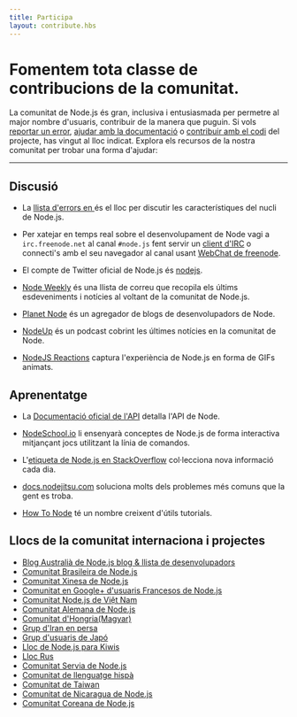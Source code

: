 ```yaml
---
title: Participa
layout: contribute.hbs
---
```


# Fomentem tota classe de contribucions de la comunitat.

La comunitat de Node.js és gran, inclusiva i entusiasmada per permetre al major nombre d'usuaris,
contribuir de la manera que puguin. Si vols [reportar un error](https://github.com/nodejs/node/issues),
[ajudar amb la documentació](/en/get-involved/contribute/) o [contribuir amb el codi](/en/get-involved/development/) del projecte, has vingut al lloc indicat. Explora els recursos de la nostra comunitat per trobar una forma d'ajudar:

<hr>

## Discusió

- La [llista d'errors en ](https://github.com/nodejs/node/issues) és el lloc per discutir les característiques del nucli de Node.js.

- Per xatejar en temps real sobre el desenvolupament de Node vagi a `irc.freenode.net` al canal `#node.js` fent servir un [client d'IRC](http://es.wikipedia.org/wiki/Anexo:Clientes_IRC) o connecti's amb el seu navegador al canal usant [WebChat de freenode](http://webchat.freenode.net/?channels=node.js).

- El compte de Twitter oficial de Node.js és  [nodejs](https://twitter.com/nodejs).

- [Node Weekly](http://nodeweekly.com) és una llista de correu que recopila els últims esdeveniments i notícies al voltant de la comunitat de Node.js.

- [Planet Node](http://planetnodejs.com) és un agregador de blogs de desenvolupadors de Node.

- [NodeUp](http://nodeup.com) és un podcast cobrint les últimes notícies en la comunitat de Node.

- [NodeJS Reactions](http://nodejsreactions.tumblr.com) captura l'experiència de Node.js en forma de GIFs animats.


## Aprenentatge

- La [Documentació oficial de l'API](/api) detalla l'API de Node.

- [NodeSchool.io](http://nodeschool.io) li ensenyarà conceptes de Node.js de forma interactiva mitjançant jocs utilitzant la línia de comandos.

- L'[etiqueta de Node.js en StackOverflow](http://stackoverflow.com/questions/tagged/node.js) col·lecciona nova informació cada dia.

- [docs.nodejitsu.com](http://docs.nodejitsu.com/) soluciona molts dels problemes més comuns que la gent es troba.

- [How To Node](http://howtonode.org/) té un nombre creixent d'útils tutorials.


## Llocs de la comunitat internaciona i projectes

- [Blog Australià de Node.js blog &amp; llista de desenvolupadors](http://nodejs.org.au/)
- [Comunitat Brasileira de Node.js](http://www.nodebr.com/)
- [Comunitat Xinesa de Node.js](http://cnodejs.org)
- [Comunitat en Google+ d'usuaris Francesos de Node.js](https://plus.google.com/communities/113346206415381691435)
- [Comunitat Node.js de Việt Nam](http://nodejs.vn)
- [Comunitat Alemana de Node.js](http://nodecode.de)
- [Comunitat d'Hongria(Magyar)](http://nodehun.blogspot.com/)
- [Grup d'Iran en persa](http://nodejs.ir)
- [Grup d'usuaris de Japó](http://nodejs.jp/)
- [Lloc de Node.js para Kiwis](http://nodejs.geek.nz/)
- [Lloc Rus](http://node-center.ru/)
- [Comunitat Servia de Node.js](http://nodejs.rs/)
- [Comunitat de llenguatge hispà](http://nodehispano.com)
- [Comunitat de Taiwan](http://nodejs.tw)
- [Comunitat de Nicaragua de Node.js](http://nodenica.com/)
- [Comunitat Coreana de Node.js](http://nodejs.github.io/nodejs-ko/)
